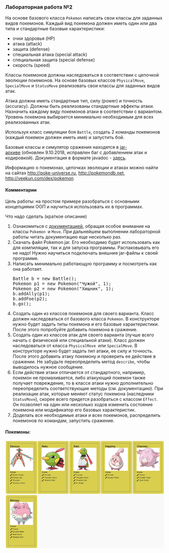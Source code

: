 <div class="journal-content-article">
							<h3><a id="lab2" name="lab2"></a>Лабораторная работа №2</h3>

<p>На основе базового класса <code>Pokemon</code> написать свои классы для заданных видов покемонов. Каждый вид покемона должен иметь один или два типа и стандартные базовые характеристики:</p>

<ul>
	<li>очки здоровья (HP)</li>
	<li>атака (attack)</li>
	<li>защита (defense)</li>
	<li>специальная атака (special attack)</li>
	<li>специальная защита (special defense)</li>
	<li>скорость (speed)</li>
</ul>

<p>Классы покемонов должны наследоваться в соответствии с цепочкой эволюции покемонов. На основе базовых классов <code>PhysicalMove</code>, <code>SpecialMove</code> и <code>StatusMove</code> реализовать свои классы для заданных видов атак.</p>

<p>Атака должна иметь стандартные тип, силу (power) и точность (accuracy). Должны быть реализованы стандартные эффекты атаки. Назначить каждому виду покемонов атаки в соответствии с вариантом. Уровень покемона выбирается минимально необходимым для всех реализованных атак.</p>

<p>Используя класс симуляции боя <code>Battle</code>, создать 2 команды покемонов (каждый покемон должен иметь имя) и запустить бой.</p>

<p>Базовые классы и симулятор сражения находятся в <a href="/documents/10180/660917/Pokemon.jar/a7ce60af-6ee6-47d0-a95e-e5ed9a697bd2">jar-архиве</a>&nbsp;(обновлен 9.10.2018, исправлен баг с добавлением атак и кодировкой). Документация в формате javadoc - <a href="https://se.ifmo.ru/~tony/doc/">здесь</a>.</p>

<p>Информацию о покемонах, цепочках эволюции и атаках можно найти на сайтах <a class="moz-txt-link-freetext" href="http://poke-universe.ru">http://poke-universe.ru</a>, <a class="moz-txt-link-freetext" href="http://pokemondb.net">http://pokemondb.net</a>,<a class="moz-txt-link-freetext" href="http://veekun.com/dex/pokemon"> http://veekun.com/dex/pokemon</a></p>
						</div>
            
<div class="journal-content-article">
							<h4>Комментарии</h4>

<p>Цель работы: на простом примере разобраться с основными концепциями ООП и научиться использовать их в программах.</p>

<p>Что надо сделать (краткое описание)</p>

<ol>
	<li>Ознакомиться с <a href="https://se.ifmo.ru/~tony/doc/">документацией</a>, обращая особое внимание на классы <code>Pokemon </code>и <code>Move</code>. При дальнейшем выполнении лабораторной работы читать документацию еще несколько раз.</li>
	<li>Скачать файл Pokemon.jar. Его необходимо будет использовать как для компиляции, так и для запуска программы. Распаковывать его не надо! Нужно научиться подключать внешние jar-файлы к своей программе.</li>
	<li>Написать минимально работающую программу и посмотреть как она работает.
	<pre>Battle b = new Battle();
Pokemon p1 = new Pokemon("Чужой", 1);
Pokemon p2 = new Pokemon("Хищник", 1);
b.addAlly(p1);
b.addFoe(p2);
b.go();
</pre>
	</li>
	<li>Создать один из классов покемонов для своего варианта. Класс должен наследоваться от базового класса <code>Pokemon</code>. В конструкторе нужно будет задать типы покемона и его базовые характеристики. После этого попробуйте добавить покемона в сражение.</li>
	<li>Создать один из классов атак для своего варианта (лучше всего начать с физической или специальной атаки). Класс должен наследоваться от класса <code>PhysicalMove </code>или <code>SpecialMove</code>. В конструкторе нужно будет задать тип атаки, ее силу и точность. После этого добавить атаку покемону и проверить ее действие в сражении. Не забудьте переопределить метод <code>describe</code>, чтобы выводилось нужное сообщение.</li>
	<li>Если действие атаки отличается от стандартного, например, покемон не промахивается, либо атакующий покемон также получает повреждение, то в классе атаки нужно дополнительно переопределить соответствующие методы (см. документацию). При реализации атак, которые меняют статус покемона (наследники <code>StatusMove</code>), скорее всего придется разобраться с классом <code>Effect</code>. Он позволяет на один&nbsp;или несколько ходов изменить состояние покемона или модификатор его базовых характеристик.</li>
	<li>Доделать все необходимые атаки и всех покемонов, распределить покемонов по командам, запустить сражение.</li>
</ol>
						</div>
            <h4>Покемоны:</h4>
            
![pokemons image](resources/pokemons.png)

